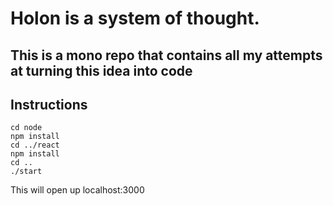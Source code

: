 # Holon is a system of thought.
## This is a mono repo that contains all my attempts at turning this idea into code

## Instructions
```
cd node
npm install
cd ../react
npm install
cd ..
./start
```
This will open up localhost:3000
